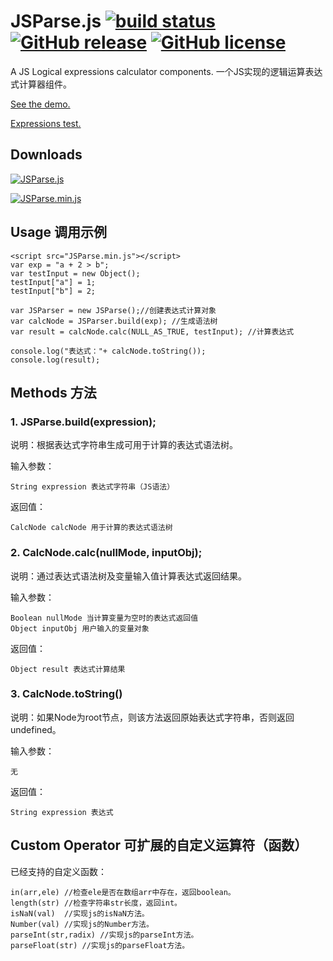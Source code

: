 # JSParse.js [![build status][travis-image]][travis-url] [![GitHub release][release-image]][release-url] [![GitHub license][license-image]][license-url]
A JS Logical expressions calculator components.
一个JS实现的逻辑运算表达式计算器组件。

[See the demo.](http://peiyucn.github.io/JSParse/src/JSParse.html)

[Expressions test.](http://peiyucn.github.io/JSParse/test/test.html)

## Downloads
[![JSParse.js][download-image]][download-url]

[![JSParse.min.js][download-min-image]][download-min-url]

## Usage 调用示例
  
    <script src="JSParse.min.js"></script>
    var exp = "a + 2 > b";
    var testInput = new Object();
    testInput["a"] = 1;
    testInput["b"] = 2;

    var JSParser = new JSParse();//创建表达式计算对象
    var calcNode = JSParser.build(exp); //生成语法树
    var result = calcNode.calc(NULL_AS_TRUE, testInput); //计算表达式

    console.log("表达式："+ calcNode.toString());
    console.log(result);

## Methods 方法

### 1. JSParse.build(expression);
  说明：根据表达式字符串生成可用于计算的表达式语法树。
  
  输入参数：
  
    String expression 表达式字符串（JS语法）

  返回值：
  
    CalcNode calcNode 用于计算的表达式语法树

### 2. CalcNode.calc(nullMode, inputObj);
  说明：通过表达式语法树及变量输入值计算表达式返回结果。
  
  输入参数：
  
    Boolean nullMode 当计算变量为空时的表达式返回值
    Object inputObj 用户输入的变量对象

  返回值：
  
    Object result 表达式计算结果

### 3. CalcNode.toString()
  说明：如果Node为root节点，则该方法返回原始表达式字符串，否则返回undefined。
  
  输入参数：
  
    无

  返回值：
  
    String expression 表达式

## Custom Operator 可扩展的自定义运算符（函数）

已经支持的自定义函数：

    in(arr,ele) //检查ele是否在数组arr中存在，返回boolean。
    length(str) //检查字符串str长度，返回int。
    isNaN(val)  //实现js的isNaN方法。
    Number(val) //实现js的Number方法。
    parseInt(str,radix) //实现js的parseInt方法。
    parseFloat(str) //实现js的parseFloat方法。


[travis-image]: https://travis-ci.org/peiyucn/JSParse.svg?branch=master
[travis-url]: https://travis-ci.org/peiyucn/JSParse
[release-image]: https://img.shields.io/github/release/peiyucn/JSParse.svg
[release-url]: https://github.com/peiyucn/JSParse/releases/
[license-image]: https://img.shields.io/badge/license-MIT-blue.svg
[license-url]: https://raw.githubusercontent.com/peiyucn/JSParse/master/LICENSE
[download-image]: https://img.shields.io/badge/Code-JSParse.js-brightgreen.svg
[download-url]: https://peiyucn.github.io/JSParse/src/JSParse.js
[download-min-image]: https://img.shields.io/badge/Code-JSParse.min.js-brightgreen.svg
[download-min-url]: https://peiyucn.github.io/JSParse/src/JSParse.min.js